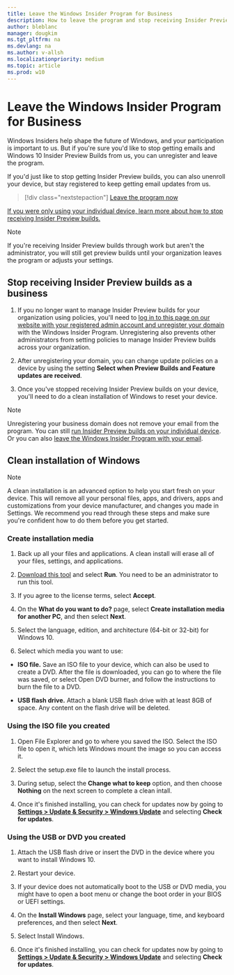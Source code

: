 ```yaml
---
title: Leave the Windows Insider Program for Business
description: How to leave the program and stop receiving Insider Preview builds as a business
author: bleblanc
manager: dougkim
ms.tgt_pltfrm: na
ms.devlang: na
ms.author: v-allsh
ms.localizationpriority: medium
ms.topic: article
ms.prod: w10
---
```


# Leave the Windows Insider Program for Business

Windows Insiders help shape the future of Windows, and your participation is important to us. But if you're sure you'd like to stop getting emails and Windows 10 Insider Preview Builds from us, you can unregister and leave the program. 

If you'd just like to stop getting Insider Preview builds, you can also unenroll your device, but stay registered to keep getting email updates from us.

> [!div class="nextstepaction"]
> [Leave the program now](https://insider.windows.com/leave-program)

[If you were only using your individual device, learn more about how to stop receiving Insider Preview builds.](https://docs.microsoft.com/windows-insider/at-home/leave-program)

> [!NOTE] 
> If you're receiving Insider Preview builds through work but aren't the administrator, you will still get preview builds until your organization leaves the program or adjusts your settings. 

## Stop receiving Insider Preview builds as a business

1. If you no longer want to manage Insider Preview builds for your organization using policies, you'll need to [log in to this page on our website with your registered admin account and unregister your domain](https://insider.windows.com/leave-program) with the Windows Insider Program. Unregistering also prevents other administrators from setting policies to manage Insider Preview builds across your organization.

2. After unregistering your domain, you can change update policies on a device by using the setting **Select when Preview Builds and Feature updates are received**.

3. Once you've stopped receiving Insider Preview builds on your device, you'll need to do a clean installation of Windows to reset your device.

> [!NOTE] 
> Unregistering your business domain does not remove your email from the program. You can still [run Insider Preview builds on your individual device](https://docs.microsoft.com/windows-insider/at-work-pro/wip-4-biz-install). Or you can also [leave the Windows Insider Program with your email](https://insider.windows.com/leave-program).

## Clean installation of Windows

> [!NOTE] 
> A clean installation is an advanced option to help you start fresh on your device. This will remove all your personal files, apps, and drivers, apps and customizations from your device manufacturer, and changes you made in Settings. We recommend you read through these steps and make sure you're confident how to do them before you get started.

### Create installation media

1. Back up all your files and applications. A clean install will erase all of your files, settings, and applications.

2. [Download this tool](https://www.microsoft.com/software-download/windows10) and select **Run**. You need to be an administrator to run this tool.

3. If you agree to the license terms, select **Accept**.

4. On the **What do you want to do?** page, select **Create installation media for another PC**, and then select **Next**.

5. Select the language, edition, and architecture (64-bit or 32-bit) for Windows 10. 

6. Select which media you want to use:

- **ISO file.** Save an ISO file to your device, which can also be used to create a DVD. After the file is downloaded, you can go to where the file was saved, or select Open DVD burner, and follow the instructions to burn the file to a DVD.

- **USB flash drive.** Attach a blank USB flash drive with at least 8GB of space. Any content on the flash drive will be deleted.

### Using the ISO file you created

1. Open File Explorer and go to where you saved the ISO. Select the ISO file to open it, which lets Windows mount the image so you can access it.

2. Select the setup.exe file to launch the install process.

3. During setup, select the **Change what to keep** option, and then choose **Nothing** on the next screen to complete a clean intall.

4. Once it's finished installing, you can check for updates now by going to **[Settings > Update & Security > Windows Update](https://aka.ms/WIPWindowsUpdate)** and selecting **Check for updates**.

### Using the USB or DVD you created

1. Attach the USB flash drive or insert the DVD in the device where you want to install Windows 10.

2. Restart your device.

3. If your device does not automatically boot to the USB or DVD media, you might have to open a boot menu or change the boot order in your BIOS or UEFI settings. 

4. On the **Install Windows** page, select your language, time, and keyboard preferences, and then select **Next**.

5. Select Install Windows.

6. Once it's finished installing, you can check for updates now by going to **[Settings > Update & Security > Windows Update](https://aka.ms/WIPWindowsUpdate)** and selecting **Check for updates**.
